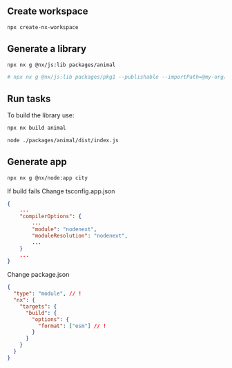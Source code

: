 ## Create workspace

```sh
npx create-nx-workspace
```

## Generate a library

```sh
npx nx g @nx/js:lib packages/animal

# npx nx g @nx/js:lib packages/pkg1 --publishable --importPath=@my-org/pkg1
```

## Run tasks

To build the library use:

```sh
npx nx build animal

node ./packages/animal/dist/index.js
```

## Generate app

```sh
npx nx g @nx/node:app city
```

If build fails
Change tsconfig.app.json

```json
{
    ...
    "compilerOptions": {
        ...
        "module": "nodenext",
        "moduleResolution": "nodenext",
        ...
    }
    ...
}
```

Change package.json

```json
{
  "type": "module", // !
  "nx": {
    "targets": {
      "build": {
        "options": {
          "format": ["esm"] // !
        }
      }
    }
  }
}
```
